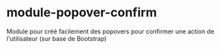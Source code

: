 # module-popover-confirm
Module pour créé facilement des popovers pour confirmer une action de l'utilisateur (sur base de Bootstrap)
